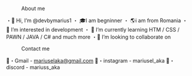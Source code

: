 ⠀⠀⠀⠀About me⠀⠀⠀⠀

・👋 Hi, I’m @devbymarius1
・ 🎓I am begninner
・ 🌎i am from Romania 
・ 👀 I’m interested in development
・ 🌱 I’m currently learning HTM / CSS / PAWN / JAVA / C# and much more
・💞️ I’m looking to collaborate on

⠀⠀⠀⠀Contact me⠀⠀⠀⠀

🔗・Gmail - mariuselaka@gmail.com
🍵・instagram - mariusel_aka
📍・discord - mariuss_aka

<!---
devbymarius1/devbymarius1 is a ✨ special ✨ repository because its `README.md` (this file) appears on your GitHub profile.
You can click the Preview link to take a look at your changes.
--->

